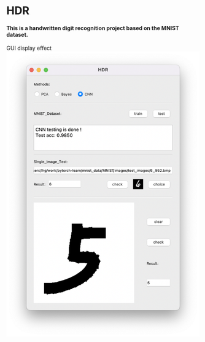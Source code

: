 # HDR
#### This is a handwritten digit recognition project based on the MNIST dataset.
GUI display effect
![GUI](./GUI.png)